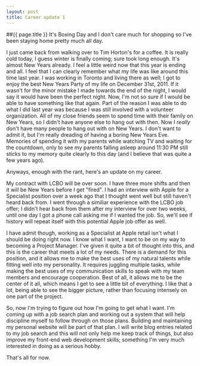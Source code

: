 ```yaml
---
layout: post
title: Career update 1
---
```

##{{ page.title }}
It's Boxing Day and I don't care much for shopping so I've been staying
home pretty much all day.

I just came back from walking over to Tim Horton's for a coffee. It is
really cold today, I guess winter is finally coming; sure took long
enough. It's almost New Years already. I feel a little weird now that
this year is ending and all. I feel that I can clearly remember what my
life was like around this time last year. I was working in Toronto and
living there as well; I got to enjoy the best New Years Party of my life
on December 31st, 2011. If it wasn't for the minor mistake I made
towards the end of the night, I would say it would have been the
perfect night. Now, I'm not so sure if I would be able to have something
like that again. Part of the reason I was able to do what I did last
year was because I was still involved with a volunteer organization. All
of my close friends seem to spend time with their family on New Years,
so I didn't have anyone else to hang out with then. Now I *really* don't
have many people to hang out with on New Years. I don't want to admit it, but
I'm really dreading of having a boring New Years Eve. Memories of
spending it with my parents while watching TV and waiting for the
countdown, only to see my parents falling asleep around 11:30 PM still
sticks to my memory quite clearly to this day (and I believe that was
quite a few years ago).

Anyways, enough with the rant, here's an update on my career.

My contract with LCBO will be over soon. I have three more shifts and
then it will be New Years before I get "fired". I had an interview with
Apple for a Specialist position over a week ago that I thought went well
but still haven't heard back from. I went through a similiar experience
with the LCBO job offer; I didn't hear back from them after my interview
for over two weeks, until one day I got a phone call asking me if I
wanted the job. So, we'll see if history will repeat itself with this
potential Apple job offer as well.

I have admit though, working as a Specialist at Apple retail isn't what
I should be doing right now. I know what I want, I want to be on my way
to becoming a Project Manager. I've given it quite a bit of thought into this,
and this is the career that meets a lot of my needs. There is a demand
for this position, and it allows me to make the best uses of my natural
talents while fitting well into my personality. It requires juggling
multiple tasks, while making the best uses of my communication skills to
speak with my team members and encourage cooperation. Best of all, it
allows me to be the center of it all, which means I get to see a little
bit of everything. I like that a lot, being able to see the bigger
picture, rather than focusing intensely on one part of the project. 

So, now I'm trying to figure out how I'm going to get what I want. I'm
coming up with a job search plan and working out a system that will help
discipline myself to follow through on those plans. Building and
maintaining my personal website will be part of that plan. I will write
blog entries related to my job search and this will not only help me
keep track of things, but also improve my front-end web development
skills; something I'm very much interested in doing as a serious hobby.

That's all for now.
